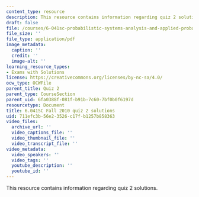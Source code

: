 ```yaml
---
content_type: resource
description: This resource contains information regarding quiz 2 solutions.
draft: false
file: /courses/6-041sc-probabilistic-systems-analysis-and-applied-probability-fall-2013/711efc3b56e23526c17fb1257b858363_MIT6_041SCF13_quiz02_sol.pdf
file_size: ''
file_type: application/pdf
image_metadata:
  caption: ''
  credit: ''
  image-alt: ''
learning_resource_types:
- Exams with Solutions
license: https://creativecommons.org/licenses/by-nc-sa/4.0/
ocw_type: OCWFile
parent_title: Quiz 2
parent_type: CourseSection
parent_uid: 6fa0388f-081f-b91b-7c60-7bf0b0f6197d
resourcetype: Document
title: 6.041SC Fall 2010 quiz 2 solutions
uid: 711efc3b-56e2-3526-c17f-b1257b858363
video_files:
  archive_url: ''
  video_captions_file: ''
  video_thumbnail_file: ''
  video_transcript_file: ''
video_metadata:
  video_speakers: ''
  video_tags: ''
  youtube_description: ''
  youtube_id: ''
---
```

This resource contains information regarding quiz 2 solutions.